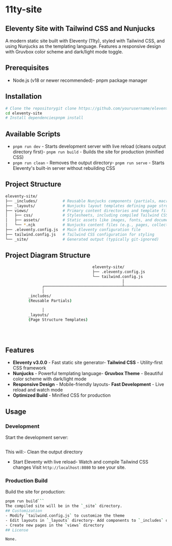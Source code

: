 # 11ty-site

## Eleventy Site with Tailwind CSS and Nunjucks
A modern static site built with Eleventy (11ty), styled with Tailwind CSS, and using Nunjucks as the templating language. Features a responsive design with Gruvbox color scheme and dark/light mode toggle.
## Prerequisites
- Node.js (v18 or newer recommended)- pnpm package manager
## Installation
```bash
# Clone the repositorygit clone https://github.com/yourusername/eleventy-site.git
cd eleventy-site
# Install dependenciespnpm install
```
## Available Scripts
- `pnpm run dev` - Starts development server with live reload (cleans output directory first)- `pnpm run build` - Builds the site for production (minified CSS)
- `pnpm run clean` - Removes the output directory- `pnpm run serve` - Starts Eleventy's built-in server without rebuilding CSS
## Project Structure
```bash
eleventy-site/
├── _includes/           # Reusable Nunjucks components (partials, macros)
├── _layouts/            # Nunjucks layout templates defining page structure
├── views/               # Primary content directories and template files
│   ├── css/             # Stylesheets, including compiled Tailwind CSS
│   ├── assets/          # Static assets like images, fonts, and documents
│   └── *.njk            # Nunjucks content files (e.g., pages, collections)
├── .eleventy.config.js  # Main Eleventy configuration file
├── tailwind.config.js   # Tailwind CSS configuration for styling
└── _site/               # Generated output (typically git-ignored)
```
## Project Diagram Structure
```bash
                                      eleventy-site/
                                      ├── .eleventy.config.js
                                      └── tailwind.config.js
                                                   │
                ┌──────────────────────────────────┴───────────────────────────────────┐
                │                                                                    │
          _includes/                                                             views/
          (Reusable Partials)                                                      ├── css/
                                                                                   │   (Tailwind CSS Output)
                │                                                                    │
          _layouts/                                                                ├── assets/
          (Page Structure Templates)                                               │   (Images, Fonts, etc.)
                                                                                   │
                                                                                   └── *.njk
                                                                                       (Content Files)
```
## Features
- **Eleventy v3.0.0** - Fast static site generator- **Tailwind CSS** - Utility-first CSS framework
- **Nunjucks** - Powerful templating language- **Gruvbox Theme** - Beautiful color scheme with dark/light mode
- **Responsive Design** - Mobile-friendly layouts- **Fast Development** - Live reload and watch mode
- **Optimized Build** - Minified CSS for production
## Usage
### Development
Start the development server:
```bashpnpm run dev
```
This will:- Clean the output directory
- Start Eleventy with live reload- Watch and compile Tailwind CSS changes
Visit `http://localhost:8080` to see your site.
### Production Build
Build the site for production:
```bash
pnpm run build```
The compiled site will be in the `_site` directory.
## Customization
- Modify `tailwind.config.js` to customize the theme
- Edit layouts in `_layouts` directory- Add components to `_includes` directory
- Create new pages in the `views` directory
## License

None.